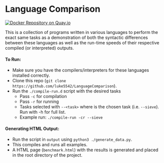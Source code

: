 # Language Comparison
[![Docker Repository on Quay.io](https://quay.io/repository/passmcr/languagecomparison/status "Docker Repository on Quay.io")](https://quay.io/repository/passmcr/languagecomparison)

This is a collection of programs written in various languages to perform the exact same tasks as a demonstration of both the syntactic differences between these languages as well as the run-time speeds of their respective compiled (or interpreted) outputs.

#### To Run:
+ Make sure you have the compilers/interpreters for these languages installed correctly.
+ Clone this repo (`git clone https://github.com/luke5542/LanguageComparison`).
+ Run the `./compile-run.d` script with the desired tasks
    + Pass `-c` for compilation
    + Pass `-r` for running
    + Tasks selected with `--<task>` where <task> is the chosen task (i.e. `--sieve`). Run with -h for full list.
    + Example run: `./compile-run -cr --sieve`

#### Generating HTML Output:
+ Run the script in `output` using `python3 ./generate_data.py`.
+ This compiles and runs all examples.
+ A HTML page (`benchmark.html`) with the results is generated and placed in the root directory of the project.
